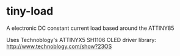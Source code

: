 # tiny-load
A electronic DC constant current load based around the ATTINY85

Uses Technoblogy's ATTINYX5 SH1106 OLED driver library:
http://www.technoblogy.com/show?23OS
